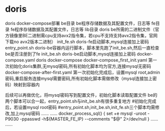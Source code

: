 # doris
doris docker-compose部署
be目录  be程序存储数据及其配置文件，日志等
fe目录  fe程序存储数据及其配置文件，日志等
lib目录 doris be所需的二进制文件（官方镜像里BE二进制需cpu支持avx2指令集，若cpu不支持支持avx2指令集，官网下载no avx2版本二进制）
init_fe.sh  doris-fe启动脚本,mysql连接加上密码
entry_point.sh  doris-be容器内运行脚本，脚本里先跑了init_be.sh,然后一直检查be是否注册到了fe
init_be.sh  doris-be启动脚本,mysql连接加上密码
docker-compose.yaml   doris docker-compose
docker-compose_first_init.yaml 第一次初始化doris集群,无mysql密码,所有初始化脚本均为官方,连接mysql无密码
docker-compose-after-first.yaml 第一次初始化完成后，设置mysql root,admin密码,重启服务连接mysql需要密码,所有初始化脚本需做修改（mysql连接加上密码）映射到容器内

后续可以再做优化，将mysql密码写到配置文件，初始化脚本读取配置文件
be的两个脚本可以合一起，entry_point.sh与init_be.sh有很多重复地方
#初始化完成后，若设置mysql root密码
#entry_point.sh,init_be.sh,init_fe.sh三个脚本均需修改,加上mysql密码
......
......
docker_process_sql() {
  set +e
  mysql -uroot -P9030 -ppasswd -h${MASTER_FE_IP} --comments "$@" 2>/dev/null
}
......
......
